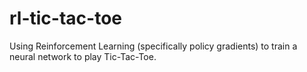 # rl-tic-tac-toe
Using Reinforcement Learning (specifically policy gradients) to train a neural network to play Tic-Tac-Toe.
